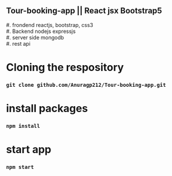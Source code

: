 ## Tour-booking-app || React jsx Bootstrap5
#. frondend reactjs, bootstrap, css3 </br>
#. Backend nodejs expressjs </br>
#. server side mongodb</br>
#. rest api </br> 
# Cloning the respository
 ### `git clone github.com/Anuragp212/Tour-booking-app.git` 

# install packages  
### `npm install`  
  
# start app
### `npm start` 
 
 
